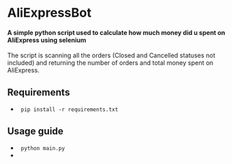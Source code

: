 # AliExpressBot
#### A simple python script used to calculate how much money did u spent on AliExpress using selenium  
The script is scanning all the orders (Closed and Cancelled statuses not included) and returning the number of orders and total money spent on AliExpress.
## Requirements  
- ``` pip install -r requirements.txt```


## Usage guide
- ``` python main.py```
- 